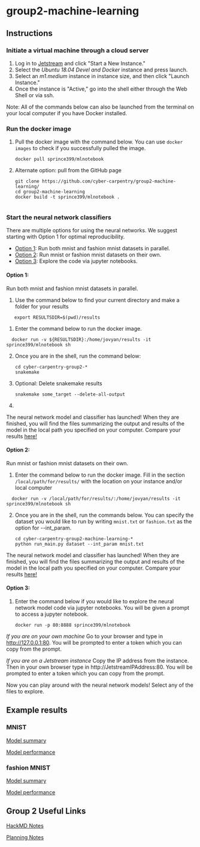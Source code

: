 # group2-machine-learning

## Instructions

### Initiate a virtual machine through a cloud server
  1. Log in to [Jetstream](https://use.jetstream-cloud.org/application/dashboard) and click "Start a New Instance."
  2. Select the _Ubuntu 18.04 Devel and Docker_ instance and press launch.
  3. Select an _m1.medium_ instance in instance size, and then click "Launch Instance."
  4. Once the instance is "Active," go into the shell either through the Web Shell or via ssh.
  
Note: All of the commands below can also be launched from the terminal on your local computer if you have Docker installed.

### Run the docker image ###
  1. Pull the docker image with the command below. You can use ``` docker images ``` to check if you successfully pulled the image. 
  
     ``` 
     docker pull sprince399/mlnotebook
     ```         
  2. Alternate option: pull from the GitHub page
     ```
     git clone https://github.com/cyber-carpentry/group2-machine-learning/
     cd group2-machine-learning
     docker build -t sprince399/mlnotebook .
 
 ### Start the neural network classifiers ###    
 
 There are multiple options for using the neural networks. We suggest starting with Option 1 for optimal reproducibility. 
  - [Option 1](README.md#option-1): Run both mnist and fashion mnist datasets in parallel.
  - [Option 2](README.md#option-2): Run mnist or fashion mnist datasets on their own.
  - [Option 3](README.md#option-3): Explore the code via jupyter notebooks.
 
#### **Option 1:** ####
 Run both mnist and fashion mnist datasets in parallel. 
 
 1. Use the command below to find your current directory and make a folder for your results
 
   ``` 
      export RESULTSDIR=$(pwd)/results
   ```
   
 1. Enter the command below to run the docker image.
 
   ``` 
     docker run -v ${RESULTSDIR}:/home/jovyan/results -it sprince399/mlnotebook sh
   ```
    
 2. Once you are in the shell, run the command below:
     
     ```
     cd cyber-carpentry-group2-*
     snakemake
     ```
 3. Optional: Delete snakemake results
    ```
    snakemake some_target --delete-all-output
    ```
 4. 
      
   The neural network model and classifier has launched! When they are finished, you will find the files summarizing the output and results of the model in the local path you specified on your computer. Compare your results [here!](README.md#example-results)   
      
#### **Option 2:** ####
Run mnist or fashion mnist datasets on their own.

 1. Enter the command below to run the docker image. Fill in the section ```/local/path/for/results/``` with the location on your instance and/or local computer 
 
   ``` 
     docker run -v /local/path/for/results/:/home/jovyan/results -it sprince399/mlnotebook sh
   ```
    
 2. Once you are in the shell, run the commands below. You can specify the dataset you would like to run by writing ```mnist.txt``` or ```fashion.txt``` as the option for --int_param. 
 
      ```
      cd cyber-carpentry-group2-machine-learning-*
      python run_main.py dataset --int_param mnist.txt
      ```
  The neural network model and classifier has launched! When they are finished, you will find the files summarizing the output and results of the model in the local path you specified on your computer. Compare your results [here!](README.md#example-results)   

#### **Option 3:** ####

  1. Enter the command below if you would like to explore the neural network model code via jupyter notebooks. You will be given a prompt to access a jupyter notebook.
     
       ```
       docker run -p 80:8888 sprince399/mlnotebook
       ```
              
  _If you are on your own machine_ 
  Go to your browser and type in http://127.0.0.1:80. You will be prompted to enter a token which you can copy from the prompt. 
        
   _If you are on a Jetstream instance_
   Copy the IP address from the instance. Then in your own browser type in http://JetstreamIPAddress:80. You will be prompted to enter a token which you can copy from the prompt. 
            
 Now you can play around with the neural network models! Select any of the files to explore. 
   
## Example results ##

### MNIST ###
[Model summary](results/mnist_model_results_summary.txt)

[Model performance](results/mnist_results_summary_plots.pdf)

### fashion MNIST ###
[Model summary](results/fashion_model_results_summary.txt)

[Model performance](results/fashion_results_summary_plots.pdf)


## Group 2 Useful Links

[HackMD Notes](https://hackmd.io/@stephprince/r1BFBO7MH)

[Planning Notes](https://hackmd.io/8IlRqMagSr-wxBMXtmtgnA?both#Planning)
